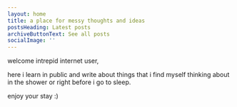 ```yaml
---
layout: home
title: a place for messy thoughts and ideas
postsHeading: Latest posts
archiveButtonText: See all posts
socialImage: ''
---
```


welcome intrepid internet user, 

here i learn in public and write about things that i find myself thinking about in the shower or right before i go to sleep. 

enjoy your stay :)